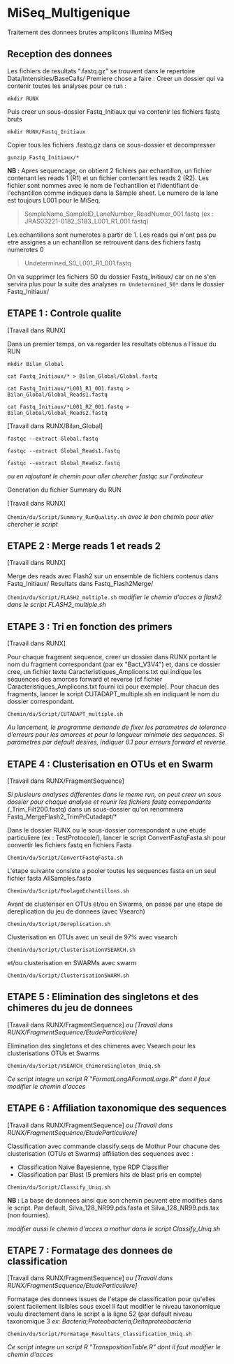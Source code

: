 # MiSeq_Multigenique
Traitement des donnees brutes amplicons Illumina MiSeq

## Reception des donnees

Les fichiers de resultats ".fastq.gz" se trouvent dans le repertoire Data/Intensities/BaseCalls/
Premiere chose a faire : Creer un dossier qui va contenir toutes les analyses pour ce run :

`mkdir RUNX`

Puis creer un sous-dossier Fastq_Initiaux qui va contenir les fichiers fastq bruts

`mkdir RUNX/Fastq_Initiaux`

Copier tous les fichiers .fastq.gz dans ce sous-dossier et decompresser

`gunzip Fastq_Initiaux/*`


**NB :** Apres sequencage, on obtient 2 fichiers par echantillon, un fichier contenant les reads 1 (R1) et un fichier contenant les reads 2 (R2). Les fichier sont nommes avec le nom de l'echantillon et l'identifiant de l'echantillon comme indiques dans la Sample sheet. Le numero de la lane est toujours L001 pour le MiSeq.
> SampleName_SampleID_LaneNumber_ReadNumer_001.fastq (ex : JRAS03221-0182_S183_L001_R1_001.fastq)

Les echantillons sont numerotes a partir de 1. Les reads qui n'ont pas pu etre assignes a un echantillon se retrouvent dans des fichiers fastq numerotes 0
> Undetermined_S0_L001_R1_001.fastq

On va supprimer les fichiers S0 du dossier Fastq_Initiaux/ car on ne s'en servira plus pour la suite des analyses
`rm Undetermined_S0*` dans le dossier Fastq_Initiaux/


## ETAPE 1 : Controle qualite
[Travail dans RUNX]

Dans un premier temps, on va regarder les resultats obtenus a l'issue du RUN

`mkdir Bilan_Global`

`cat Fastq_Initiaux/* > Bilan_Global/Global.fastq`

`cat Fastq_Initiaux/*L001_R1_001.fastq > Bilan_Global/Global_Reads1.fastq`

`cat Fastq_Initiaux/*L001_R2_001.fastq > Bilan_Global/Global_Reads2.fastq`

[Travail dans RUNX/Bilan_Global]

`fastqc --extract Global.fastq`

`fastqc --extract Global_Reads1.fastq`

`fastqc --extract Global_Reads2.fastq`

*ou en rajoutant le chemin pour aller chercher fastqc sur l'ordinateur*

Generation du fichier Summary du RUN

[Travail dans RUNX]

`Chemin/du/Script/Summary_RunQuality.sh`
*avec le bon chemin pour aller chercher le script*


## ETAPE 2 : Merge reads 1 et reads 2
[Travail dans RUNX]

Merge des reads avec Flash2 sur un ensemble  de fichiers contenus dans Fastq_Initiaux/
Resultats dans Fastq_Flash2Merge/

`Chemin/du/Script/FLASH2_multiple.sh`
*modifier le chemin d'acces a flash2 dans le script FLASH2_multiple.sh*


## ETAPE 3 : Tri en fonction des primers
[Travail dans RUNX]

Pour chaque fragment sequence, creer un dossier dans RUNX portant le nom du fragment correspondant (par ex "Bact_V3V4") et, dans ce dossier cree, un fichier texte Caracteristiques_Amplicons.txt qui indique les séquences des amorces forward et reverse (cf fichier Caracteristiques_Amplicons.txt fourni ici pour exemple). Pour chacun des fragments, lancer le script CUTADAPT_multiple.sh en indiquant le nom du dossier correspondant.

`Chemin/du/Script/CUTADAPT_multiple.sh`

*Au lancement, le programme demande de fixer les parametres de tolerance d'erreurs pour les amorces et pour la longueur minimale des sequences. Si parametres par default desires, indiquer 0.1 pour erreurs forward et reverse.*

## ETAPE 4 : Clusterisation en OTUs et en Swarm
[Travail dans RUNX/FragmentSequence]

*Si plusieurs analyses differentes dans le meme run, on peut creer un sous dossier pour chaque analyse et reunir les fichiers fastq correpondants (*_Trim_Filt200.fastq) dans un sous-dossier qu'on renommera Fastq_MergeFlash2_TrimPrCutadapt/*

Dans le dossier RUNX ou le sous-dossier correspondant a une etude particuliere (ex : TestProtocole/), lancer le script ConvertFastqFasta.sh pour convertir les fichiers fastq en fichiers Fasta

`Chemin/du/Script/ConvertFastqFasta.sh`

L'etape suivante consiste a pooler toutes les sequences fasta en un seul fichier fasta AllSamples.fasta

`Chemin/du/Script/PoolageEchantillons.sh`

Avant de clusteriser en OTUs et/ou en Swarms, on passe par une etape de dereplication du jeu de donnees (avec Vsearch)

`Chemin/du/Script/Dereplication.sh`

Clusterisation en OTUs avec un seuil de 97% avec vsearch

`Chemin/du/Script/ClusterisationVSEARCH.sh`

et/ou clusterisation en SWARMs avec swarm

`Chemin/du/Script/ClusterisationSWARM.sh`




## ETAPE 5 : Elimination des singletons et des chimeres du jeu de donnees
[Travail dans RUNX/FragmentSequence] *ou [Travail dans RUNX/FragmentSequence/EtudeParticuliere]*

Elimination des singletons et des chimeres avec Vsearch pour les clusterisations OTUs et Swarms

`Chemin/du/Script/VSEARCH_ChimereSingleton_Uniq.sh`

*Ce script integre un script R "FormatLongAFormatLarge.R" dont il faut modifier le chemin d'acces*


## ETAPE 6 : Affiliation taxonomique des sequences
[Travail dans RUNX/FragmentSequence] *ou [Travail dans RUNX/FragmentSequence/EtudeParticuliere]*

Classification avec commande classify.seqs de Mothur
Pour chacune des clusterisation (OTUs et Swarms) affiliation des sequences avec : 

- Classification Naive Bayesienne, type RDP Classifier
- Classification par Blast (5 premiers hits de blast pris en compte)

`Chemin/du/Script/Classify_Uniq.sh`

**NB :** La base de donnees ainsi que son chemin peuvent etre modifies dans le script. Par default, Silva_128_NR99.pds.fasta et Silva_128_NR99.pds.tax (non fournies).

*modifier aussi le chemin d'acces a mothur dans le script Classify_Uniq.sh*



## ETAPE 7 : Formatage des donnees de classification
[Travail dans RUNX/FragmentSequence] *ou [Travail dans RUNX/FragmentSequence/EtudeParticuliere]*

Formatage des donnees issues de l'etape de classification pour qu'elles soient facilement lisibles sous excel
Il faut modifier le niveau taxonomique voulu directement dans le script a la ligne 52 (par default niveau taxonomique 3 *ex: Bacteria;Proteobacteria;Deltaproteobacteria*

`Chemin/du/Script/Formatage_Resultats_Classification_Uniq.sh`

*Ce script integre un script R "TranspositionTable.R" dont il faut modifier le chemin d'acces*


